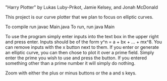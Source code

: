 "Harry Plotter" by Lukas Luby-Prikot, Jamie Kelsey, and Jonah McDonald

This project is our curve plotter that we plan to focus on elliptic curves.

To compile run javac Main.java
To run, run java Main

To use the program simply enter inputs into the text box in the upper right and press enter. Inputs should be of the form y^n = a + bx + ... + mx^8. You can remove inputs with the x button next to them. If you enter or generate an elliptic curve, you can then chose to plot it over a prime field. Simply enter the prime you wish to use and press the button. If you entered something other than a prime number it will simply do nothing.

Zoom with either the plus or minus buttons or the a and s keys. 
